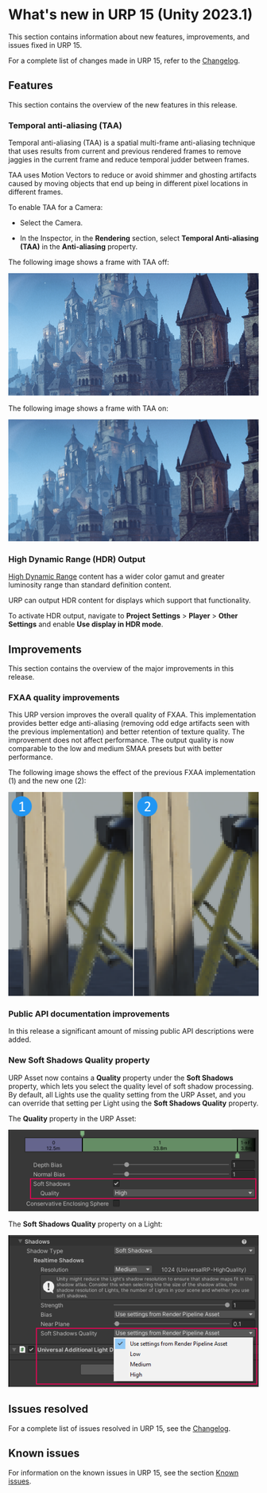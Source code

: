 # What's new in URP 15 (Unity 2023.1)

This section contains information about new features, improvements, and issues fixed in URP 15.

For a complete list of changes made in URP 15, refer to the [Changelog](xref:changelog).

## Features

This section contains the overview of the new features in this release.

### Temporal anti-aliasing (TAA)

Temporal anti-aliasing (TAA) is a spatial multi-frame anti-aliasing technique that uses results from current and previous rendered frames to remove jaggies in the current frame and reduce temporal judder between frames.

TAA uses Motion Vectors to reduce or avoid shimmer and ghosting artifacts caused by moving objects that end up being in different pixel locations in different frames.

To enable TAA for a Camera:

* Select the Camera.

* In the Inspector, in the **Rendering** section, select **Temporal Anti-aliasing (TAA)** in the **Anti-aliasing** property.

The following image shows a frame with TAA off:

![TAA off](../Images/whats-new/urp-15/taa-example-off.png)

The following image shows a frame with TAA on:

![TAA on](../Images/whats-new/urp-15/taa-example-on.png)
### High Dynamic Range (HDR) Output

[High Dynamic Range](https://en.wikipedia.org/wiki/High_dynamic_range) content has a wider color gamut and greater luminosity range than standard definition content.

URP can output HDR content for displays which support that functionality.

To activate HDR output, navigate to **Project Settings** > **Player** > **Other Settings** and enable **Use display in HDR mode**.

## Improvements

This section contains the overview of the major improvements in this release.

### FXAA quality improvements

This URP version improves the overall quality of FXAA. This implementation provides better edge anti-aliasing (removing odd edge artifacts seen with the previous implementation) and better retention of texture quality. The improvement does not affect performance. The output quality is now comparable to the low and medium SMAA presets but with better performance.

The following image shows the effect of the previous FXAA implementation (1) and the new one (2):

![FXAA improvement](../Images/whats-new/urp-15/fxaa-improvement.png)

### Public API documentation improvements

In this release a significant amount of missing public API descriptions were added.

### New Soft Shadows Quality property

URP Asset now contains a **Quality** property under the **Soft Shadows** property, which lets you select the quality level of soft shadow processing. By default, all Lights use the quality setting from the URP Asset, and you can override that setting per Light using the **Soft Shadows Quality** property. 

The **Quality** property in the URP Asset:

![The Quality property in the URP Asset](../Images/whats-new/urp-15/urp-asset-soft-shadows-quality.png)

The **Soft Shadows Quality** property on a Light:

![The Soft Shadows Quality property on a Light](../Images/whats-new/urp-15/light-soft-shadows-quality.png)

## Issues resolved

For a complete list of issues resolved in URP 15, see the [Changelog](xref:changelog).

## Known issues

For information on the known issues in URP 15, see the section [Known issues](../known-issues.md).
